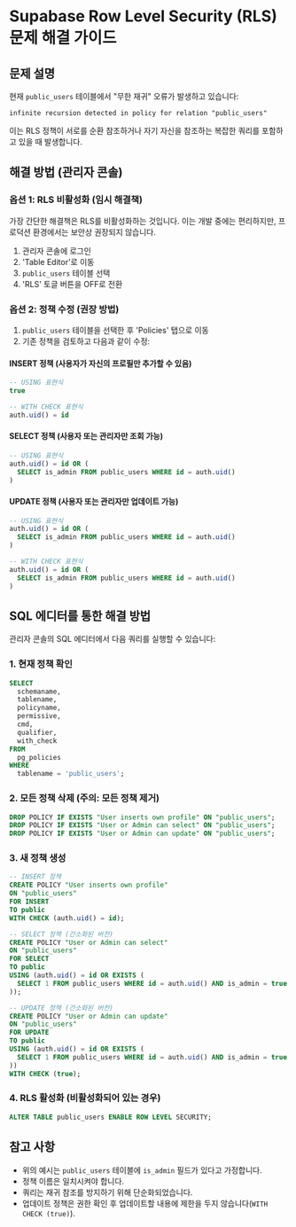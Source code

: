 # Supabase Row Level Security (RLS) 문제 해결 가이드

## 문제 설명
현재 `public_users` 테이블에서 "무한 재귀" 오류가 발생하고 있습니다:
```
infinite recursion detected in policy for relation "public_users"
```

이는 RLS 정책이 서로를 순환 참조하거나 자기 자신을 참조하는 복잡한 쿼리를 포함하고 있을 때 발생합니다.

## 해결 방법 (관리자 콘솔)

### 옵션 1: RLS 비활성화 (임시 해결책)
가장 간단한 해결책은 RLS를 비활성화하는 것입니다. 이는 개발 중에는 편리하지만, 프로덕션 환경에서는 보안상 권장되지 않습니다.

1. 관리자 콘솔에 로그인
2. 'Table Editor'로 이동
3. `public_users` 테이블 선택
4. 'RLS' 토글 버튼을 OFF로 전환

### 옵션 2: 정책 수정 (권장 방법)

1. `public_users` 테이블을 선택한 후 'Policies' 탭으로 이동
2. 기존 정책을 검토하고 다음과 같이 수정:

#### INSERT 정책 (사용자가 자신의 프로필만 추가할 수 있음)
```sql
-- USING 표현식
true

-- WITH CHECK 표현식
auth.uid() = id
```

#### SELECT 정책 (사용자 또는 관리자만 조회 가능)
```sql
-- USING 표현식
auth.uid() = id OR (
  SELECT is_admin FROM public_users WHERE id = auth.uid()
)
```

#### UPDATE 정책 (사용자 또는 관리자만 업데이트 가능)
```sql
-- USING 표현식
auth.uid() = id OR (
  SELECT is_admin FROM public_users WHERE id = auth.uid()
)

-- WITH CHECK 표현식
auth.uid() = id OR (
  SELECT is_admin FROM public_users WHERE id = auth.uid()
)
```

## SQL 에디터를 통한 해결 방법

관리자 콘솔의 SQL 에디터에서 다음 쿼리를 실행할 수 있습니다:

### 1. 현재 정책 확인
```sql
SELECT 
  schemaname, 
  tablename, 
  policyname, 
  permissive, 
  cmd, 
  qualifier, 
  with_check 
FROM 
  pg_policies 
WHERE 
  tablename = 'public_users';
```

### 2. 모든 정책 삭제 (주의: 모든 정책 제거)
```sql
DROP POLICY IF EXISTS "User inserts own profile" ON "public_users";
DROP POLICY IF EXISTS "User or Admin can select" ON "public_users";
DROP POLICY IF EXISTS "User or Admin can update" ON "public_users";
```

### 3. 새 정책 생성
```sql
-- INSERT 정책
CREATE POLICY "User inserts own profile"
ON "public_users"
FOR INSERT
TO public
WITH CHECK (auth.uid() = id);

-- SELECT 정책 (간소화된 버전)
CREATE POLICY "User or Admin can select"
ON "public_users"
FOR SELECT
TO public
USING (auth.uid() = id OR EXISTS (
  SELECT 1 FROM public_users WHERE id = auth.uid() AND is_admin = true
));

-- UPDATE 정책 (간소화된 버전)
CREATE POLICY "User or Admin can update"
ON "public_users"
FOR UPDATE
TO public
USING (auth.uid() = id OR EXISTS (
  SELECT 1 FROM public_users WHERE id = auth.uid() AND is_admin = true
))
WITH CHECK (true);
```

### 4. RLS 활성화 (비활성화되어 있는 경우)
```sql
ALTER TABLE public_users ENABLE ROW LEVEL SECURITY;
```

## 참고 사항
- 위의 예시는 `public_users` 테이블에 `is_admin` 필드가 있다고 가정합니다.
- 정책 이름은 일치시켜야 합니다.
- 쿼리는 재귀 참조를 방지하기 위해 단순화되었습니다.
- 업데이트 정책은 권한 확인 후 업데이트할 내용에 제한을 두지 않습니다(`WITH CHECK (true)`).
